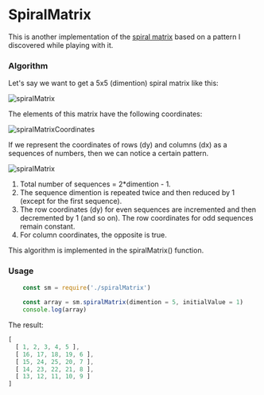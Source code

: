 # SpiralMatrix

This is another implementation of the [spiral matrix](http://rosettacode.org/wiki/Spiral_matrix) based on a pattern I discovered while playing with it.

### Algorithm
Let's say we want to get a 5x5 (dimention) spiral matrix like this:

![spiralMatrix](https://github.com/victorizbitskiy/spiralMatrix/blob/main/docs/img/spiralMatrix_5x5.svg)

The elements of this matrix have the following coordinates:

![spiralMatrixCoordinates](https://github.com/victorizbitskiy/spiralMatrix/blob/main/docs/img/spiralMatrix_5x5_coordinates.svg)

If we represent the coordinates of rows (dy) and columns (dx) as a sequences of numbers, then we can notice a certain pattern.

![spiralMatrix](https://github.com/victorizbitskiy/spiralMatrix/blob/main/docs/img/spiralMatrix-5x5_table_.svg)

1. Total number of sequences = 2*dimention - 1.
2. The sequence dimention is repeated twice and then reduced by 1 (except for the first sequence).
3. The row coordinates (dy) for even sequences are incremented and then decremented by 1 (and so on). The row coordinates for odd sequences remain constant.
4. For column coordinates, the opposite is true.

This algorithm is implemented in the spiralMatrix() function.

### Usage
```javascript
    const sm = require('./spiralMatrix')
    
    const array = sm.spiralMatrix(dimention = 5, initialValue = 1)
    console.log(array)
```  
The result:
```javascript
[
  [ 1, 2, 3, 4, 5 ],    
  [ 16, 17, 18, 19, 6 ],
  [ 15, 24, 25, 20, 7 ],
  [ 14, 23, 22, 21, 8 ],
  [ 13, 12, 11, 10, 9 ] 
]
```


